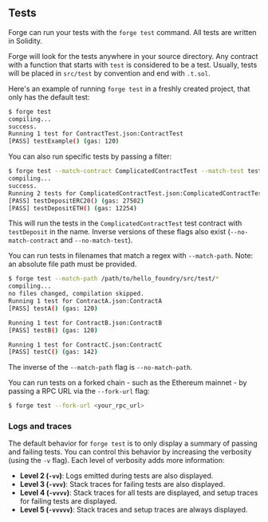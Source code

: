 ## Tests

Forge can run your tests with the `forge test` command. All tests are written in Solidity.

Forge will look for the tests anywhere in your source directory. Any contract with a function that starts with `test` is considered to be a test. Usually, tests will be placed in `src/test` by convention and end with `.t.sol`.

Here's an example of running `forge test` in a freshly created project, that only has the default test:

```sh
$ forge test
compiling...
success.
Running 1 test for ContractTest.json:ContractTest
[PASS] testExample() (gas: 120)
```

You can also run specific tests by passing a filter:

```sh
$ forge test --match-contract ComplicatedContractTest --match-test testDeposit
compiling...
success.
Running 2 tests for ComplicatedContractTest.json:ComplicatedContractTest
[PASS] testDepositERC20() (gas: 27502)
[PASS] testDepositETH() (gas: 12254)
```

This will run the tests in the `ComplicatedContractTest` test contract with `testDeposit` in the name.
Inverse versions of these flags also exist (`--no-match-contract` and `--no-match-test`).

You can run tests in filenames that match a regex with `--match-path`. Note: an absolute file path must be provided.

```sh
$ forge test --match-path /path/to/hello_foundry/src/test/*
compiling...
no files changed, compilation skipped.
Running 1 test for ContractA.json:ContractA
[PASS] testA() (gas: 120)

Running 1 test for ContractB.json:ContractB
[PASS] testB() (gas: 120)

Running 1 test for ContractC.json:ContractC
[PASS] testC() (gas: 142)
```

The inverse of the `--match-path` flag is `--no-match-path`.

You can run tests on a forked chain - such as the Ethereum mainnet - by passing a RPC URL via the `--fork-url` flag:

```bash
$ forge test --fork-url <your_rpc_url>
```

### Logs and traces

The default behavior for `forge test` is to only display a summary of passing and failing tests. You can control this behavior by increasing the verbosity (using the `-v` flag). Each level of verbosity adds more information:

- **Level 2 (`-vv`)**: Logs emitted during tests are also displayed.
- **Level 3 (`-vvv`)**: Stack traces for failing tests are also displayed.
- **Level 4 (`-vvvv`)**: Stack traces for all tests are displayed, and setup traces for failing tests are displayed.
- **Level 5 (`-vvvvv`)**: Stack traces and setup traces are always displayed.
